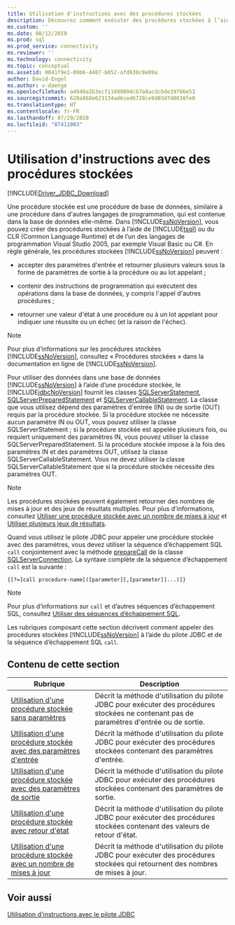 ```yaml
---
title: Utilisation d'instructions avec des procédures stockées
description: Découvrez comment exécuter des procédures stockées à l’aide de Microsoft JDBC Driver pour SQL Server et comment utiliser des paramètres d’entrée et de sortie pour transmettre des données à destination et en provenance de ces dernières.
ms.custom: ''
ms.date: 08/12/2019
ms.prod: sql
ms.prod_service: connectivity
ms.reviewer: ''
ms.technology: connectivity
ms.topic: conceptual
ms.assetid: 0041f9e1-09b6-4487-b052-afd636c8e89a
author: David-Engel
ms.author: v-daenge
ms.openlocfilehash: a4848a2b3ecf11699894cb7a8acdcbde39786e53
ms.sourcegitcommit: 620a868e623134ad6ced6728ce9d03d7d0038fe0
ms.translationtype: HT
ms.contentlocale: fr-FR
ms.lasthandoff: 07/29/2020
ms.locfileid: "87411003"
---
```

# <a name="using-statements-with-stored-procedures"></a>Utilisation d'instructions avec des procédures stockées

[!INCLUDE[Driver_JDBC_Download](../../includes/driver_jdbc_download.md)]

Une procédure stockée est une procédure de base de données, similaire à une procédure dans d'autres langages de programmation, qui est contenue dans la base de données elle-même. Dans [!INCLUDE[ssNoVersion](../../includes/ssnoversion-md.md)], vous pouvez créer des procédures stockées à l’aide de [!INCLUDE[tsql](../../includes/tsql-md.md)] ou du CLR (Common Language Runtime) et de l’un des langages de programmation Visual Studio 2005, par exemple Visual Basic ou C#. En règle générale, les procédures stockées [!INCLUDE[ssNoVersion](../../includes/ssnoversion-md.md)] peuvent :  
  
- accepter des paramètres d'entrée et retourner plusieurs valeurs sous la forme de paramètres de sortie à la procédure ou au lot appelant ;  
  
- contenir des instructions de programmation qui exécutent des opérations dans la base de données, y compris l'appel d'autres procédures ;  
  
- retourner une valeur d'état à une procédure ou à un lot appelant pour indiquer une réussite ou un échec (et la raison de l'échec).  
  
> [!NOTE]  
> Pour plus d’informations sur les procédures stockées [!INCLUDE[ssNoVersion](../../includes/ssnoversion-md.md)], consultez « Procédures stockées » dans la documentation en ligne de [!INCLUDE[ssNoVersion](../../includes/ssnoversion-md.md)].  
  
Pour utiliser des données dans une base de données [!INCLUDE[ssNoVersion](../../includes/ssnoversion-md.md)] à l’aide d’une procédure stockée, le [!INCLUDE[jdbcNoVersion](../../includes/jdbcnoversion_md.md)] fournit les classes [SQLServerStatement](../../connect/jdbc/reference/sqlserverstatement-class.md), [SQLServerPreparedStatement](../../connect/jdbc/reference/sqlserverpreparedstatement-class.md) et [SQLServerCallableStatement](../../connect/jdbc/reference/sqlservercallablestatement-class.md). La classe que vous utilisez dépend des paramètres d'entrée (IN) ou de sortie (OUT) requis par la procédure stockée. Si la procédure stockée ne nécessite aucun paramètre IN ou OUT, vous pouvez utiliser la classe SQLServerStatement ; si la procédure stockée est appelée plusieurs fois, ou requiert uniquement des paramètres IN, vous pouvez utiliser la classe SQLServerPreparedStatement. Si la procédure stockée impose à la fois des paramètres IN et des paramètres OUT, utilisez la classe SQLServerCallableStatement. Vous ne devez utiliser la classe SQLServerCallableStatement que si la procédure stockée nécessite des paramètres OUT.  
  
> [!NOTE]  
> Les procédures stockées peuvent également retourner des nombres de mises à jour et des jeux de résultats multiples. Pour plus d’informations, consultez [Utiliser une procédure stockée avec un nombre de mises à jour](../../connect/jdbc/using-a-stored-procedure-with-an-update-count.md) et [Utiliser plusieurs jeux de résultats](../../connect/jdbc/using-multiple-result-sets.md).  
  
Quand vous utilisez le pilote JDBC pour appeler une procédure stockée avec des paramètres, vous devez utiliser la séquence d’échappement SQL `call` conjointement avec la méthode [prepareCall](../../connect/jdbc/reference/preparecall-method-sqlserverconnection.md) de la classe [SQLServerConnection](../../connect/jdbc/reference/sqlserverconnection-class.md). La syntaxe complète de la séquence d’échappement `call` est la suivante :  
  
 `{[?=]call procedure-name[([parameter][,[parameter]]...)]}`  
  
> [!NOTE]  
> Pour plus d’informations sur `call` et d’autres séquences d’échappement SQL, consultez [Utiliser des séquences d’échappement SQL](../../connect/jdbc/using-sql-escape-sequences.md).  
  
Les rubriques composant cette section décrivent comment appeler des procédures stockées [!INCLUDE[ssNoVersion](../../includes/ssnoversion-md.md)] à l’aide du pilote JDBC et de la séquence d’échappement SQL `call`.  
  
## <a name="in-this-section"></a>Contenu de cette section  
  
|Rubrique|Description|  
|-----------|-----------------|  
|[Utilisation d'une procédure stockée sans paramètres](../../connect/jdbc/using-a-stored-procedure-with-no-parameters.md)|Décrit la méthode d'utilisation du pilote JDBC pour exécuter des procédures stockées ne contenant pas de paramètres d'entrée ou de sortie.|  
|[Utilisation d'une procédure stockée avec des paramètres d'entrée](../../connect/jdbc/using-a-stored-procedure-with-input-parameters.md)|Décrit la méthode d'utilisation du pilote JDBC pour exécuter des procédures stockées contenant des paramètres d'entrée.|  
|[Utilisation d'une procédure stockée avec des paramètres de sortie](../../connect/jdbc/using-a-stored-procedure-with-output-parameters.md)|Décrit la méthode d'utilisation du pilote JDBC pour exécuter des procédures stockées contenant des paramètres de sortie.|  
|[Utilisation d'une procédure stockée avec retour d'état](../../connect/jdbc/using-a-stored-procedure-with-a-return-status.md)|Décrit la méthode d'utilisation du pilote JDBC pour exécuter des procédures stockées contenant des valeurs de retour d'état.|  
|[Utilisation d'une procédure stockée avec un nombre de mises à jour](../../connect/jdbc/using-a-stored-procedure-with-an-update-count.md)|Décrit la méthode d'utilisation du pilote JDBC pour exécuter des procédures stockées qui retournent des nombres de mises à jour.|  
  
## <a name="see-also"></a>Voir aussi

[Utilisation d'instructions avec le pilote JDBC](../../connect/jdbc/using-statements-with-the-jdbc-driver.md)  

